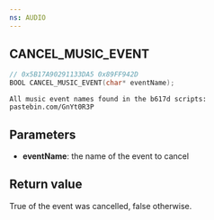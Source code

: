 ```yaml
---
ns: AUDIO
---
```

## CANCEL_MUSIC_EVENT

```c
// 0x5B17A90291133DA5 0x89FF942D
BOOL CANCEL_MUSIC_EVENT(char* eventName);
```

```
All music event names found in the b617d scripts: pastebin.com/GnYt0R3P
```

## Parameters
* **eventName**: the name of the event to cancel

## Return value
True of the event was cancelled, false otherwise.
